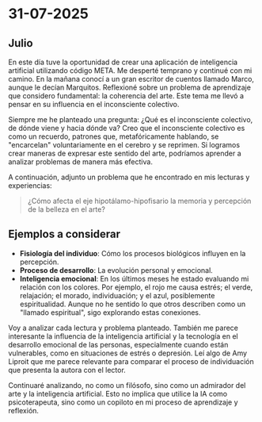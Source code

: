 # 31-07-2025

## Julio

En este día tuve la oportunidad de crear una aplicación de inteligencia artificial utilizando código META. Me desperté temprano y continué con mi camino. En la mañana conocí a un gran escritor de cuentos llamado Marco, aunque le decían Marquitos. Reflexioné sobre un problema de aprendizaje que considero fundamental: la coherencia del arte. Este tema me llevó a pensar en su influencia en el inconsciente colectivo.

Siempre me he planteado una pregunta: ¿Qué es el inconsciente colectivo, de dónde viene y hacia dónde va? Creo que el inconsciente colectivo es como un recuerdo, patrones que, metafóricamente hablando, se "encarcelan" voluntariamente en el cerebro y se reprimen. Si logramos crear maneras de expresar este sentido del arte, podríamos aprender a analizar problemas de manera más efectiva.

A continuación, adjunto un problema que he encontrado en mis lecturas y experiencias:

> ¿Cómo afecta el eje hipotálamo-hipofisario la memoria y percepción de la belleza en el arte?

## Ejemplos a considerar

- **Fisiología del individuo**: Cómo los procesos biológicos influyen en la percepción.
- **Proceso de desarrollo**: La evolución personal y emocional.
- **Inteligencia emocional**: En los últimos meses he estado evaluando mi relación con los colores. Por ejemplo, el rojo me causa estrés; el verde, relajación; el morado, individuación; y el azul, posiblemente espiritualidad. Aunque no he sentido lo que otros describen como un "llamado espiritual", sigo explorando estas conexiones.

Voy a analizar cada lectura y problema planteado. También me parece interesante la influencia de la inteligencia artificial y la tecnología en el desarrollo emocional de las personas, especialmente cuando están vulnerables, como en situaciones de estrés o depresión. Leí algo de Amy Liproit que me parece relevante para comparar el proceso de individuación que presenta la autora con el lector.

Continuaré analizando, no como un filósofo, sino como un admirador del arte y la inteligencia artificial. Esto no implica que utilice la IA como psicoterapeuta, sino como un copiloto en mi proceso de aprendizaje y reflexión.
